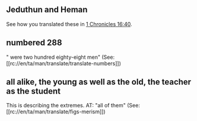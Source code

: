 ## Jeduthun and Heman ##

See how you translated these in [1 Chronicles 16:40](../16/40.md).

## numbered 288 ##

" were two hundred eighty-eight men" (See: [[rc://en/ta/man/translate/translate-numbers]])

## all alike, the young as well as the old, the teacher as the student ##

This is describing the extremes. AT: "all of them" (See: [[rc://en/ta/man/translate/figs-merism]])